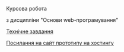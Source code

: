 Курсова робота

з дисципліни "Основи web-програмування"

[Технічне завдання](https://docs.google.com/document/d/1Hs4WYfCr4373js6jme_ZPNQkFrnf6qS0M1HxYSRJuoQ/edit)

[Посилання на сайт прототипу на хостингу](http://quickstand-web.herokuapp.com/)
